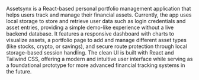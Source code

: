 Assetsynx is a React-based personal portfolio management application that helps users track and manage their financial assets. Currently, the app uses local storage to store and retrieve user data such as login credentials and asset entries, providing a simple demo-like experience without a live backend database. It features a responsive dashboard with charts to visualize assets, a portfolio page to add and manage different asset types (like stocks, crypto, or savings), and secure route protection through local storage–based session handling. The clean UI is built with React and Tailwind CSS, offering a modern and intuitive user interface while serving as a foundational prototype for more advanced financial tracking systems in the future.


